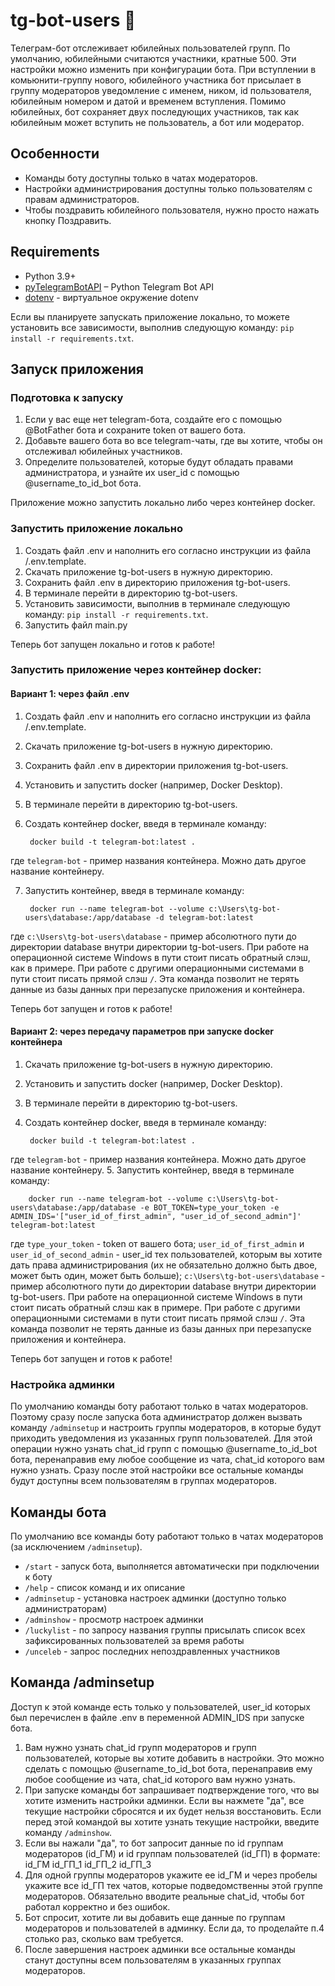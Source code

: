 # tg-bot-users 🤖

Телеграм-бот отслеживает юбилейных пользователей групп. По умолчанию, юбилейными считаются участники, кратные 500. Эти настройки можно изменить при конфигурации бота.
При вступлении в комьюнити-группу нового, юбилейного участника бот присылает в группу модераторов уведомление с именем, ником, id пользователя, юбилейным номером и датой и временем вступления.
Помимо юбилейных, бот сохраняет двух последующих участников, так как юбилейным может вступить не пользователь, а бот или модератор.

## Особенности

* Команды боту доступны только в чатах модераторов.
* Настройки администрирования доступны только пользователям с правам администраторов.
* Чтобы поздравить юбилейного пользователя, нужно просто нажать кнопку Поздравить.

## Requirements

* Python 3.9+
* [pyTelegramBotAPI](https://github.com/python-telegram-bot/python-telegram-bot) – Python Telegram Bot API
* [dotenv](https://pypi.org/project/python-dotenv/) - виртуальное окружение dotenv

Если вы планируете запускать приложение локально, то можете установить все зависимости, выполнив следующую команду: `pip install -r requirements.txt`.

## Запуск приложения

### Подготовка к запуску
1. Если у вас еще нет telegram-бота, создайте его с помощью @BotFather бота и сохраните token от вашего бота.
2. Добавьте вашего бота во все telegram-чаты, где вы хотите, чтобы он отслеживал юбилейных участников.
3. Определите пользователей, которые будут обладать правами администратора, и узнайте их user_id с помощью @username_to_id_bot бота.

Приложение можно запустить локально либо через контейнер docker.

### Запустить приложение локально

1. Создать файл .env и наполнить его согласно инструкции из файла /.env.template.
2. Скачать приложение tg-bot-users в нужную директорию.
3. Сохранить файл .env в директорию приложения tg-bot-users.
4. В терминале перейти в директорию tg-bot-users.
5. Установить зависимости, выполнив в терминале следующую команду: `pip install -r requirements.txt`.
6. Запустить файл main.py

Теперь бот запущен локально и готов к работе!

### Запустить приложение через контейнер docker:

#### Вариант 1: через файл .env

1. Создать файл .env и наполнить его согласно инструкции из файла /.env.template.
2. Скачать приложение tg-bot-users в нужную директорию.
3. Сохранить файл .env в директории приложения tg-bot-users.
4. Установить и запустить docker (например, Docker Desktop).
5. В терминале перейти в директорию tg-bot-users.
6. Создать контейнер docker, введя в терминале команду:

		docker build -t telegram-bot:latest .

где `telegram-bot` - пример названия контейнера. Можно дать другое название контейнеру.

7. Запустить контейнер, введя в терминале команду:

		docker run --name telegram-bot --volume c:\Users\tg-bot-users\database:/app/database -d telegram-bot:latest

где `c:\Users\tg-bot-users\database` - пример абсолютного пути до директории database внутри директории tg-bot-users.
При работе на операционной системе Windows в пути стоит писать обратный слэш, как в примере. При работе с другими операционными системами в пути стоит писать прямой слэш `/`.
Эта команда позволит не терять данные из базы данных при перезапуске приложения и контейнера.

Теперь бот запущен и готов к работе!

#### Вариант 2: через передачу параметров при запуске docker контейнера

1. Скачать приложение tg-bot-users в нужную директорию.
2. Установить и запустить docker (например, Docker Desktop).
3. В терминале перейти в директорию tg-bot-users.
4. Создать контейнер docker, введя в терминале команду:

		docker build -t telegram-bot:latest .

где `telegram-bot` - пример названия контейнера. Можно дать другое название контейнеру.
5. Запустить контейнер, введя в терминале команду:

		docker run --name telegram-bot --volume c:\Users\tg-bot-users\database:/app/database -e BOT_TOKEN=type_your_token -e ADMIN_IDS='["user_id_of_first_admin", "user_id_of_second_admin"]' telegram-bot:latest

где `type_your_token` - token от вашего бота;
`user_id_of_first_admin` и `user_id_of_second_admin` - user_id тех пользователей, которым вы хотите дать права администрирования (их не обязательно должно быть двое, может быть один, может быть больше);
`c:\Users\tg-bot-users\database` - пример абсолютного пути до директории database внутри директории tg-bot-users.
При работе на операционной системе Windows в пути стоит писать обратный слэш как в примере. При работе с другими операционными системами в пути стоит писать прямой слэш `/`.
Эта команда позволит не терять данные из базы данных при перезапуске приложения и контейнера.

Теперь бот запущен и готов к работе!

### Настройка админки

По умолчанию команды боту работают только в чатах модераторов. Поэтому сразу после запуска бота администратор должен вызвать команду `/adminsetup` и настроить группы модераторов, в которые будут приходить уведомления из указанных групп пользователей. Для этой операции нужно узнать chat_id групп с помощью @username_to_id_bot бота, перенаправив ему любое сообщение из чата, chat_id которого вам нужно узнать.
Сразу после этой настройки все остальные команды будут доступны всем пользователям в группах модераторов.

## Команды бота

По умолчанию все команды боту работают только в чатах модераторов (за исключением `/adminsetup`).

* `/start` - запуск бота, выполняется автоматически при подключении к боту
* `/help` - список команд и их описание
* `/adminsetup` - установка настроек админки (доступно только администраторам)
* `/adminshow` - просмотр настроек админки
* `/luckylist` - по запросу названия группы присылать список всех зафиксированных пользователей за время работы
* `/unceleb` - запрос последних непоздравленных участников

## Команда /adminsetup

Доступ к этой команде есть только у пользователей, user_id которых был перечислен в файле .env в переменной ADMIN_IDS при запуске бота.

1. Вам нужно узнать chat_id групп модераторов и групп пользователей, которые вы хотите добавить в настройки. Это можно сделать с помощью @username_to_id_bot бота, перенаправив ему любое сообщение из чата, chat_id которого вам нужно узнать.
2. При запуске команды бот запрашивает подтверждение того, что вы хотите изменить настройки админки. Если вы нажмете "да", все текущие настройки сбросятся и их будет нельзя восстановить. Если перед этой командой вы хотите узнать текущие настройки, введите команду `/adminshow`.
3. Если вы нажали "да", то бот запросит данные по id группам модераторов (id_ГМ) и id группам пользователей (id_ГП) в формате: id_ГМ id_ГП_1 id_ГП_2 id_ГП_3
4. Для одной группы модераторов укажите ее id_ГМ и через пробелы укажите все id_ГП тех чатов, которые подведомственны этой группе модераторов. Обязательно вводите реальные chat_id, чтобы бот работал корректно и без ошибок.
5. Бот спросит, хотите ли вы добавить еще данные по группам модераторов и пользователей в админку. Если да, то проделайте п.4 столько раз, сколько вам требуется.
6. После завершения настроек админки все остальные команды станут доступны всем пользователям в указанных группах модераторов.





